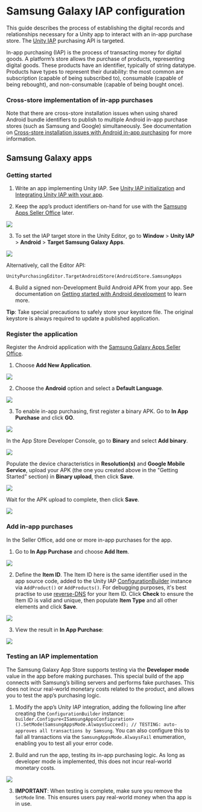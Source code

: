 # Samsung Galaxy IAP configuration

This guide describes the process of establishing the digital records and relationships necessary for a Unity app to interact with an in-app purchase store. The [Unity IAP](UnityIAP) purchasing API is targeted.

In-app purchasing (IAP) is the process of transacting money for digital goods. A platform’s store allows the purchase of products, representing digital goods. These products have an identifier, typically of string datatype. Products have types to represent their durability: the most common are subscription (capable of being subscribed to), consumable (capable of being rebought), and non-consumable (capable of being bought once).

### Cross-store implementation of in-app purchases

Note that there are cross-store installation issues when using shared Android bundle identifiers to publish to multiple Android in-app purchase stores (such as Samsung and Google) simultaneously.  See documentation on [Cross-store installation issues with Android in-app purchasing](UnityIAPCrossStoreInstallationIssues) for more information.

## Samsung Galaxy apps

### Getting started

1. Write an app implementing Unity IAP. See [Unity IAP initialization](UnityIAPInitialization) and [Integrating Unity IAP with your app](https://unity3d.com/learn/tutorials/topics/analytics/integrating-unity-iap-your-game).

2. Keep the app’s product identifiers on-hand for use with the [Samsung Apps Seller Office](http://seller.samsungapps.com/) later. 

![](../uploads/Main/SamsungGalaxyIAP-0.png)


3. To set the IAP target store in the Unity Editor, go to __Window__ > __Unity IAP__ > __Android__ > __Target Samsung Galaxy Apps__.

![](../uploads/Main/SamsungGalaxyIAP-1.jpg)

Alternatively, call the Editor API:

`UnityPurchasingEditor.TargetAndroidStore(AndroidStore.SamsungApps`

4. Build a signed non-Development Build Android APK from your app. See documentation on [Getting started with Android development](android-GettingStarted) to learn more. 

**Tip**: Take special precautions to safely store your keystore file. The original keystore is always required to update a published application. 

### Register the application

Register the Android application with the [Samsung Galaxy Apps Seller Office](http://seller.samsungapps.com/).

1. Choose __Add New Application__.

![](../uploads/Main/SamsungGalaxyIAP-2.png)

2. Choose the __Android__ option and select a __Default Language__.

![](../uploads/Main/SamsungGalaxyIAP-3.jpg)

3. To enable in-app purchasing, first register a binary APK. Go to __In App Purchase__ and click __GO__.

![](../uploads/Main/SamsungGalaxyIAP-4.png)

In the App Store Developer Console, go to __Binary__ and select __Add binary__. 

![](../uploads/Main/SamsungGalaxyIAP-5.png)

Populate the device characteristics in __Resolution(s)__ and __Google Mobile Service__, upload your APK (the one you created above in the "Getting Started" section) in __Binary upload__, then click __Save__.

![](../uploads/Main/SamsungGalaxyIAP-6.png)

Wait for the APK upload to complete, then click __Save__.

![](../uploads/Main/SamsungGalaxyIAP-7.png)


### Add in-app purchases

In the Seller Office, add one or more in-app purchases for the app.

1. Go to __In App Purchase__ and choose __Add Item__.

![](../uploads/Main/SamsungGalaxyIAP-8.png)

2. Define the __Item ID__. The Item ID here is the same identifier used in the app source code, added to the Unity IAP [ConfigurationBuilder](ScriptRef:Purchasing.ConfigurationBuilder.html) instance via `AddProduct()` or `AddProducts()`. For debugging purposes, it's best practise to use [reverse-DNS](https://en.wikipedia.org/wiki/Reverse_domain_name_notation) for your Item ID. Click __Check__ to ensure the Item ID is valid and unique, then populate __Item Type__ and all other elements and click __Save__.

![](../uploads/Main/SamsungGalaxyIAP-9.png)

3. View the result in __In App Purchase__:

![](../uploads/Main/SamsungGalaxyIAP-10.png)

### Testing an IAP implementation

The Samsung Galaxy App Store supports testing via the __Developer mode__ value in the app before making purchases. This special build of the app connects with Samsung’s billing servers and performs fake purchases. This does not incur real-world monetary costs related to the product, and allows you to test the app’s purchasing logic.

1. Modify the app’s Unity IAP integration, adding the following line after creating the `ConfigurationBuilder` instance:
`builder.Configure<ISamsungAppsConfiguration>().SetMode(SamsungAppsMode.AlwaysSucceed); // TESTING: auto-approves all transactions by Samsung`.
You can also configure this to fail all transactions via the `SamsungAppsMode.AlwaysFail` enumeration, enabling you to test all your error code.

2. Build and run the app, testing its in-app purchasing logic. As long as developer mode is implemented, this does not incur real-world monetary costs.

![](../uploads/Main/SamsungGalaxyIAP-11.png)

3. **IMPORTANT**: When testing is complete, make sure you remove the `SetMode` line. This ensures users pay real-world money when tha app is in use.

